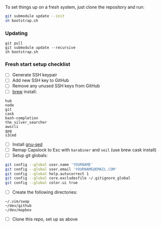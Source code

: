 To set things up on a fresh system, just clone the repository and run:

``` sh
git submodule update --init
sh bootstrap.sh
```

### Updating

``` shell
git pull
git submodule update --recursive
sh bootstrap.sh
```

### Fresh start setup checklist

- [ ] Generate SSH keypair
- [ ] Add new SSH key to GitHub
- [ ] Remove any unused SSH keys from GitHub
- [ ] [brew](http://brew.sh/) install: 

```
hub
node
git
cask
bash-completion
the_silver_searcher
awscli
gpg
s3cmd
```

- [ ] Install [gnu-sed](https://sagebionetworks.jira.com/wiki/display/PLFM/Fixing+sed+on+OSx)
- [ ] Remap Capslock to Esc with `karabiner` and `seil` (use brew cask install)
- [ ] Setup git globals:

```sh
git config --global user.name 'YOURNAME'
git config --global user.email 'YOURNAME@EMAIL.COM'
git config --global help.autocorrect 1
git config --global core.excludesfile ~/.gitignore_global
git config --global color.ui true
```

- [ ] Create the following directories:

```
~/.vim/swap
~/dev/github
~/dev/mapbox
```

- [ ] Clone this repo, set up as above
